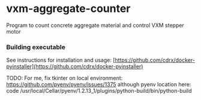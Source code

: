 # vxm-aggregate-counter
Program to count concrete aggregate material and control VXM stepper motor

### Building executable
See instructions for installation and usage: [https://github.com/cdrx/docker-pyinstaller](https://github.com/cdrx/docker-pyinstaller)


TODO: For me, fix tkinter on local environment: https://github.com/pyenv/pyenv/issues/1375
although pyenv location here: code /usr/local/Cellar/pyenv/1.2.13_1/plugins/python-build/bin/python-build
